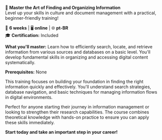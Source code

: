 🚀 **Master the Art of Finding and Organizing Information**  
Level up your skills in culture and document management with a practical, beginner-friendly training!

📅 **6 weeks** | 🖥 **online** | 🌐 **pt-BR**  
🎓 **Certification:** Included

**What you'll master:**
Learn how to efficiently search, locate, and retrieve information from various sources and databases on a basic level. You'll develop fundamental skills in organizing and accessing digital content systematically.

**Prerequisites:**
None

This training focuses on building your foundation in finding the right information quickly and effectively. You'll understand search strategies, database navigation, and basic techniques for managing information flows in digital environments.

Perfect for anyone starting their journey in information management or looking to strengthen their research capabilities. The course combines theoretical knowledge with hands-on practice to ensure you can apply these skills immediately.

**Start today and take an important step in your career!**